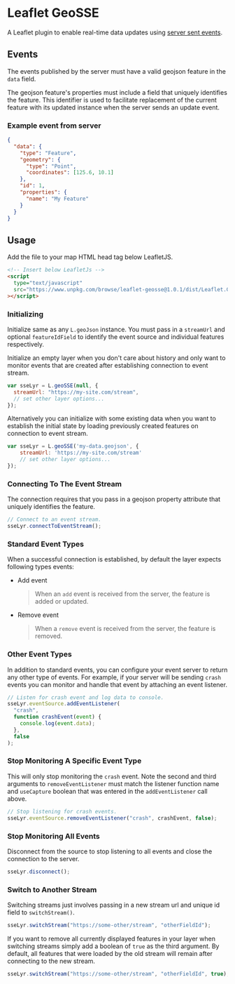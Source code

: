 # Leaflet GeoSSE

A Leaflet plugin to enable real-time data updates using [server sent events](https://developer.mozilla.org/en-US/docs/Web/API/Server-sent_events).

## Events

The events published by the server must have a valid geojson feature in the `data` field.

The geojson feature's properties must include a field that uniquely identifies the feature. This identifier is used to facilitate replacement of the current feature with its updated instance when the server sends an update event.

### Example event from server

```json
{
  "data": {
    "type": "Feature",
    "geometry": {
      "type": "Point",
      "coordinates": [125.6, 10.1]
    },
    "id": 1,
    "properties": {
      "name": "My Feature"
    }
  }
}
```

## Usage

Add the file to your map HTML head tag below LeafletJS.

```html
<!-- Insert below LeafletJs -->
<script
  type="text/javascript"
  src="https://www.unpkg.com/browse/leaflet-geosse@1.0.1/dist/Leaflet.GeoSSE.min.js"
></script>
```

### Initializing

Initialize same as any `L.geoJson` instance. You must pass in a `streamUrl` and optional `featureIdField` to identify the event source and individual features respectively.

Initialize an empty layer when you don't care about history and only want to monitor events that are created after establishing connection to event stream.

```js
var sseLyr = L.geoSSE(null, {
  streamUrl: "https://my-site.com/stream",
  // set other layer options...
});
```

Alternatively you can initialize with some existing data when you want to establish the initial state by loading previously created features on connection to event stream.

```js
var sseLyr = L.geoSSE('my-data.geojson', {
    streamUrl: 'https://my-site.com/stream'
    // set other layer options...
});
```

### Connecting To The Event Stream

The connection requires that you pass in a geojson property attribute that uniquely identifies the feature.

```js
// Connect to an event stream.
sseLyr.connectToEventStream();
```

### Standard Event Types

When a successful connection is established, by default the layer expects following types events:

- Add event
  > When an `add` event is received from the server, the feature is added or updated.
- Remove event
  > When a `remove` event is received from the server, the feature is removed.

### Other Event Types

In addition to standard events, you can configure your event server to return any other type of events. For example, if your server will be sending `crash` events you can monitor and handle that event by attaching an event listener.

```js
// Listen for crash event and log data to console.
sseLyr.eventSource.addEventListener(
  "crash",
  function crashEvent(event) {
    console.log(event.data);
  },
  false
);
```

### Stop Monitoring A Specific Event Type

This will only stop monitoring the `crash` event. Note the second and third arguments to `removeEventListener` must match the listener function name and `useCapture` boolean that was entered in the `addEventListener` call above.

```js
// Stop listening for crash events.
sseLyr.eventSource.removeEventListener("crash", crashEvent, false);
```

### Stop Monitoring All Events

Disconnect from the source to stop listening to all events and close the connection to the server.

```js
sseLyr.disconnect();
```

### Switch to Another Stream

Switching streams just involves passing in a new stream url and unique id field to `switchStream()`.

```js
sseLyr.switchStream("https://some-other/stream", "otherFieldId");
```

If you want to remove all currently displayed features in your layer when switching streams simply add a boolean of `true` as the third argument. By default, all features that were loaded by the old stream will remain after connecting to the new stream.

```js
sseLyr.switchStream("https://some-other/stream", "otherFieldId", true);
```
